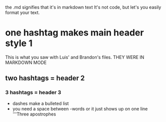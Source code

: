 the .md signifies that it's in markdown text
It's not code, but let's you easily format your text.
# one hashtag makes main header style 1
This is what you saw with Luis' and Brandon's files. THEY WERE IN MARKDOWN MODE
## two hashtags = header 2
### 3 hashtags = header 3
- dashes make a bulleted list
- you need a space between
-words or it just shows up on one line
'''Three apostrophes
